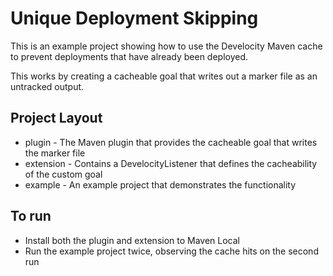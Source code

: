 # Unique Deployment Skipping

This is an example project showing how to use the Develocity Maven cache to prevent deployments that have already been deployed.

This works by creating a cacheable goal that writes out a marker file as an untracked output.

## Project Layout

- plugin - The Maven plugin that provides the cacheable goal that writes the marker file
- extension - Contains a DevelocityListener that defines the cacheability of the custom goal
- example - An example project that demonstrates the functionality

## To run

- Install both the plugin and extension to Maven Local
- Run the example project twice, observing the cache hits on the second run